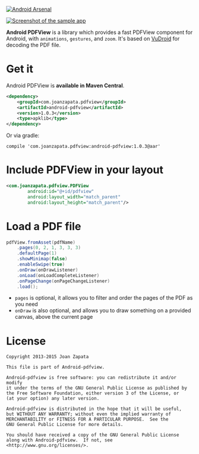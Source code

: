 [![Android Arsenal](https://img.shields.io/badge/Android%20Arsenal-android--pdfview-brightgreen.svg?style=flat)](https://android-arsenal.com/details/1/1332)

[![Screenshot of the sample app](https://raw.github.com/JoanZapata/android-pdfview/master/device.png)](https://play.google.com/store/apps/details?id=com.joanzapata.pdfview.sample)

**Android PDFView** is a library which provides a fast PDFView component for Android, with ```animations```, ```gestures```, and ```zoom```. It's based on [VuDroid](https://code.google.com/p/vudroid/) for decoding the PDF file.

# Get it

Android PDFView is **available in Maven Central**.

```xml
<dependency>
	<groupId>com.joanzapata.pdfview</groupId>
	<artifactId>android-pdfview</artifactId>
	<version>1.0.3</version>
	<type>apklib</type>
</dependency>
```

Or via gradle:

```
compile 'com.joanzapata.pdfview:android-pdfview:1.0.3@aar'
```

# Include PDFView in your layout

```xml
<com.joanzapata.pdfview.PDFView
        android:id="@+id/pdfview"
        android:layout_width="match_parent"
        android:layout_height="match_parent"/>
```

# Load a PDF file

```java
pdfView.fromAsset(pdfName)
    .pages(0, 2, 1, 3, 3, 3)
    .defaultPage(1)
    .showMinimap(false)
    .enableSwipe(true)
    .onDraw(onDrawListener)
    .onLoad(onLoadCompleteListener)
    .onPageChange(onPageChangeListener)
    .load();
```

* ```pages``` is optional, it allows you to filter and order the pages of the PDF as you need
* ```onDraw``` is also optional, and allows you to draw something on a provided canvas, above the current page

# License

```
Copyright 2013-2015 Joan Zapata

This file is part of Android-pdfview.

Android-pdfview is free software: you can redistribute it and/or modify
it under the terms of the GNU General Public License as published by
the Free Software Foundation, either version 3 of the License, or
(at your option) any later version.

Android-pdfview is distributed in the hope that it will be useful,
but WITHOUT ANY WARRANTY; without even the implied warranty of
MERCHANTABILITY or FITNESS FOR A PARTICULAR PURPOSE.  See the
GNU General Public License for more details.

You should have received a copy of the GNU General Public License
along with Android-pdfview.  If not, see <http://www.gnu.org/licenses/>.
```
